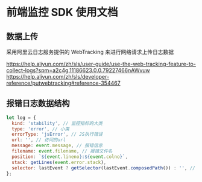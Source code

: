 # 前端监控 SDK 使用文档

## 数据上传

采用阿里云日志服务提供的 WebTracking 来进行网络请求上传日志数据

https://help.aliyun.com/zh/sls/user-guide/use-the-web-tracking-feature-to-collect-logs?spm=a2c4g.11186623.0.0.79227466nAWvuw
https://help.aliyun.com/zh/sls/developer-reference/putwebtracking#reference-354467

## 报错日志数据结构

```js
let log = {
  kind: 'stability', // 监控指标的大类
  type: 'error', // 小类
  errorType: 'jsError', // JS执行错误
  url: '', // 访问的url
  message: event.message, // 报错信息
  filename: event.filename, // 报错文件名
  position: `${event.lineno}:${event.colno}`,
  stack: getLines(event.error.stack),
  selector: lastEvent ? getSelector(lastEvent.composedPath()) : '', // 最后一个操作的元素
};
```
